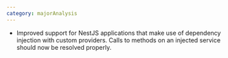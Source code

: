 ```yaml
---
category: majorAnalysis
---
```

* Improved support for NestJS applications that make use of dependency injection with custom providers.
  Calls to methods on an injected service should now be resolved properly.
